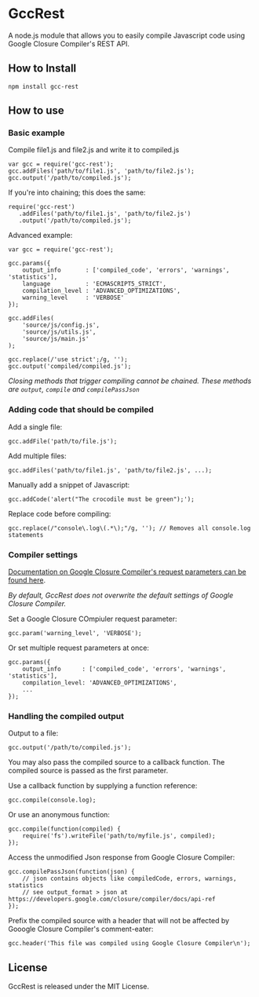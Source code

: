 # GccRest
A node.js module that allows you to easily compile Javascript code using Google Closure Compiler's REST API.


## How to Install
`npm install gcc-rest`


## How to use

### Basic example

Compile file1.js and file2.js and write it to compiled.js

    var gcc = require('gcc-rest');
    gcc.addFiles('path/to/file1.js', 'path/to/file2.js');
    gcc.output('/path/to/compiled.js');

If you're into chaining; this does the same:

    require('gcc-rest')
       .addFiles('path/to/file1.js', 'path/to/file2.js')
       .output('/path/to/compiled.js');

Advanced example:

    var gcc = require('gcc-rest');
    
    gcc.params({
        output_info       : ['compiled_code', 'errors', 'warnings', 'statistics'],
        language          : 'ECMASCRIPT5_STRICT',
        compilation_level : 'ADVANCED_OPTIMIZATIONS',
        warning_level     : 'VERBOSE'
    });
    
    gcc.addFiles(
        'source/js/config.js',
        'source/js/utils.js',
        'source/js/main.js'
    );
    
    gcc.replace(/'use strict';/g, '');
    gcc.output('compiled/compiled.js');

*Closing methods that trigger compiling cannot be chained. These methods are `output`, `compile` and `compilePassJson`*

### Adding code that should be compiled

Add a single file:

    gcc.addFile('path/to/file.js');

Add multiple files:

    gcc.addFiles('path/to/file1.js', 'path/to/file2.js', ...);

Manually add a snippet of Javascript:

    gcc.addCode('alert("The crocodile must be green");');

Replace code before compiling:

    gcc.replace(/"console\.log\(.*\);"/g, ''); // Removes all console.log statements

### Compiler settings

 
[Documentation on Google Closure Compiler's request parameters can be found here](https://developers.google.com/closure/compiler/docs/api-ref).

*By default, GccRest does not overwrite the default settings of Google Closure Compiler.*

Set a Google Closure COmpiuler request parameter:

    gcc.param('warning_level', 'VERBOSE');

Or set multiple request parameters at once:

    gcc.params({
        output_info      : ['compiled_code', 'errors', 'warnings', 'statistics'],
        compilation_level: 'ADVANCED_OPTIMIZATIONS',
        ...
    });

### Handling the compiled output

Output to a file:

    gcc.output('/path/to/compiled.js');

You may also pass the compiled source to a callback function. The compiled source is passed as the first parameter.

Use a callback function by supplying a function reference:

    gcc.compile(console.log);

Or use an anonymous function:

    gcc.compile(function(compiled) {
        require('fs').writeFile('path/to/myfile.js', compiled);
    });

Access the unmodified Json response from Google Closure Compiler:

    gcc.compilePassJson(function(json) {
        // json contains objects like compiledCode, errors, warnings, statistics
        // see output_format > json at https://developers.google.com/closure/compiler/docs/api-ref
    });

Prefix the compiled source with a header that will not be affected by Gooogle Closure Compiler's comment-eater:

    gcc.header('This file was compiled using Google Closure Compiler\n');

## License
GccRest is released under the MIT License.
